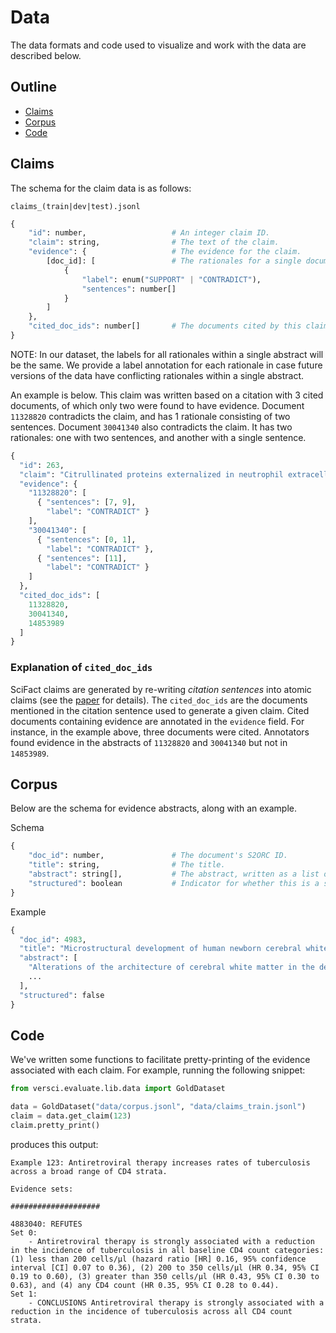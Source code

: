 # Data

The data formats and code used to visualize and work with the data are described below.

## Outline

- [Claims](#claims)
- [Corpus](#corpus)
- [Code](#code)

## Claims

The schema for the claim data is as follows:

`claims_(train|dev|test).jsonl`
```python
{
    "id": number,                   # An integer claim ID.
    "claim": string,                # The text of the claim.
    "evidence": {                   # The evidence for the claim.
        [doc_id]: [                 # The rationales for a single document, keyed by S2ORC ID.
            {
                "label": enum("SUPPORT" | "CONTRADICT"),
                "sentences": number[]
            }
        ]
    },
    "cited_doc_ids": number[]       # The documents cited by this claim's source citation sentence.
}
```

NOTE: In our dataset, the labels for all rationales within a single abstract will be the same. We provide a label annotation for each rationale in case future versions of the data have conflicting rationales within a single abstract.

An example is below. This claim was written based on a citation with 3 cited documents, of which only two were found to have evidence. Document `11328820` contradicts the claim, and has 1 rationale consisting of two sentences. Document `30041340` also contradicts the claim. It has two rationales: one with two sentences, and another with a single sentence.
```python
{
  "id": 263,
  "claim": "Citrullinated proteins externalized in neutrophil extracellular traps act indirectly to disrupt the inflammatory cycle.",
  "evidence": {
    "11328820": [
      { "sentences": [7, 9],
        "label": "CONTRADICT" }
    ],
    "30041340": [
      { "sentences": [0, 1],
        "label": "CONTRADICT" },
      { "sentences": [11],
        "label": "CONTRADICT" }
    ]
  },
  "cited_doc_ids": [
    11328820,
    30041340,
    14853989
  ]
}
```

### Explanation of `cited_doc_ids`

SciFact claims are generated by re-writing _citation sentences_ into atomic claims (see the [paper](https://arxiv.org/abs/2004.14974) for details). The `cited_doc_ids` are the documents mentioned in the citation sentence used to generate a given claim. Cited documents containing evidence are annotated in the `evidence` field. For instance, in the example above, three documents were cited. Annotators found evidence in the abstracts of `11328820` and `30041340` but not in `14853989`.

## Corpus

Below are the schema for evidence abstracts, along with an example.

Schema
```python
{
    "doc_id": number,               # The document's S2ORC ID.
    "title": string,                # The title.
    "abstract": string[],           # The abstract, written as a list of sentences.
    "structured": boolean           # Indicator for whether this is a structured abstract.
}
```

Example
```python
{
  "doc_id": 4983,
  "title": "Microstructural development of human newborn cerebral white matter assessed in vivo by diffusion tensor magnetic resonance imaging.",
  "abstract": [
    "Alterations of the architecture of cerebral white matter in the developing human brain can affect cortical development and result in functional disabilities.",
    ...
  ],
  "structured": false
}
```


## Code

We've written some functions to facilitate pretty-printing of the evidence associated with each claim. For example, running the following snippet:
```python
from versci.evaluate.lib.data import GoldDataset

data = GoldDataset("data/corpus.jsonl", "data/claims_train.jsonl")
claim = data.get_claim(123)
claim.pretty_print()
```
produces this output:
```text
Example 123: Antiretroviral therapy increases rates of tuberculosis across a broad range of CD4 strata.

Evidence sets:

####################

4883040: REFUTES
Set 0:
	- Antiretroviral therapy is strongly associated with a reduction in the incidence of tuberculosis in all baseline CD4 count categories: (1) less than 200 cells/µl (hazard ratio [HR] 0.16, 95% confidence interval [CI] 0.07 to 0.36), (2) 200 to 350 cells/µl (HR 0.34, 95% CI 0.19 to 0.60), (3) greater than 350 cells/µl (HR 0.43, 95% CI 0.30 to 0.63), and (4) any CD4 count (HR 0.35, 95% CI 0.28 to 0.44).
Set 1:
	- CONCLUSIONS Antiretroviral therapy is strongly associated with a reduction in the incidence of tuberculosis across all CD4 count strata.
```
